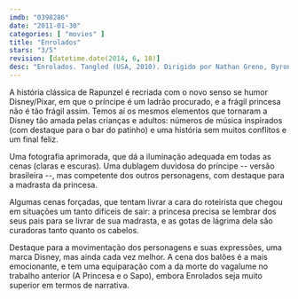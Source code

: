 ```yaml
---
imdb: "0398286"
date: "2011-01-30"
categories: [ "movies" ]
title: "Enrolados"
stars: "3/5"
revision: [datetime.date(2014, 6, 18)]
desc: "Enrolados. Tangled (USA, 2010). Dirigido por Nathan Greno, Byron Howard. Escrito por Dan Fogelman, Jacob Grimm, Wilhelm Grimm, Mark Kennedy, Dean Wellins. Com Mandy Moore, Zachary Levi, Donna Murphy, Ron Perlman, M.C. Gainey, Jeffrey Tambor, Brad Garrett, Paul F. Tompkins, Richard Kiel."
---
```

A história clássica de Rapunzel é recriada com o novo senso se humor Disney/Pixar, em que o príncipe é um ladrão procurado, e a frágil princesa não é tão frágil assim. Temos aí os mesmos elementos que tornaram a Disney tão amada pelas crianças e adultos: números de música inspirados (com destaque para o bar do patinho) e uma história sem muitos conflitos e um final feliz.

Uma fotografia aprimorada, que dá a iluminação adequada em todas as cenas (claras e escuras). Uma dublagem duvidosa do príncipe -- versão brasileira --, mas competente dos outros personagens, com destaque para a madrasta da princesa.

Algumas cenas forçadas, que tentam livrar a cara do roteirista que chegou em situações um tanto difíceis de sair: a princesa precisa se lembrar dos seus pais para se livrar de sua madrasta, e as gotas de lágrima dela são curadoras tanto quanto os cabelos.

Destaque para a movimentação dos personagens e suas expressões, uma marca Disney, mas ainda cada vez melhor. A cena dos balões é a mais emocionante, e tem uma equiparação com a da morte do vagalume no trabalho anterior (A Princesa e o Sapo), embora Enrolados seja muito superior em termos de narrativa.
